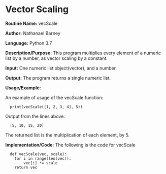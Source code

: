 # Vector Scaling

**Routine Name:**           vecScale

**Author:** Nathanael Barney

**Language:** Python 3.7

**Description/Purpose:** This program multiplies every element of a numeric list by a number, as vector scaling by a constant. 

**Input:** One numeric list object(vector), and a number.

**Output:** The program returns a single numeric list.

**Usage/Example:**

An example of usage of the vecScale function:

      print(vecScale([1, 2, 3, 4], 5))

Output from the lines above:

      [5, 10, 15, 20]


The returned list is the multiplication of each element, by 5.

**Implementation/Code:** The following is the code for vecScale

      def vecScale(vec, scale):
        for i in range(len(vec)):
            vec[i] *= scale
        return vec


